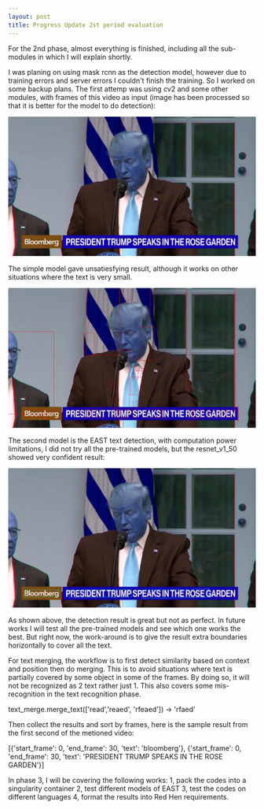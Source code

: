 ```yaml
---
layout: post
title: Progress Update 2st period evaluation
---
```


For the 2nd phase, almost everything is finished, including all the sub-modules in which I will explain shortly.

I was planing on using mask rcnn as the detection model, however due to training errors and server errors I couldn't finish the training. So I worked on some backup plans. The first attemp was using cv2 and some other modules, with frames of this video as input (image has been processed so that it is better for the model to do detection):

![input image](/images/outfile.jpg "input image")

The simple model gave unsatiesfying result, although it works on other situations where the text is very small.

![input image detection1](/images/outfile-rect.jpg "input image detection1")

The second model is the EAST text detection, with computation power limitations, I did not try all the pre-trained models, but the resnet_v1_50 showed very confident result:

![input image detection2](/images/outfile.png "input image detection2")

As shown above, the detection result is great but not as perfect. In future works I will test all the pre-trained models and see which one works the best. But right now, the work-around is to give the result extra boundaries horizontally to cover all the text.

For text merging, the workflow is to first detect similarity based on context and position then do merging. This is to avoid situations where text is partially covered by some object in some of the frames. By doing so, it will not be recognized as 2 text rather just 1. This also covers some mis-recognition in the text recognition phase.

text_merge.merge_text(['read','reaed', 'rfeaed'])
-> 'rfaed'

Then collect the results and sort by frames, here is the sample result from the first second of the metioned video:

[{'start_frame': 0, 'end_frame': 30, 'text': 'bloomberg'}, {'start_frame': 0, 'end_frame': 30, 'text': 'PRESIDENT TRUMP SPEAKS IN THE ROSE GARDEN'}]

In phase 3, I will be covering the following works:
1, pack the codes into a singularity container
2, test different models of EAST
3, test the codes on different languages
4, format the results into Red Hen requirements.

